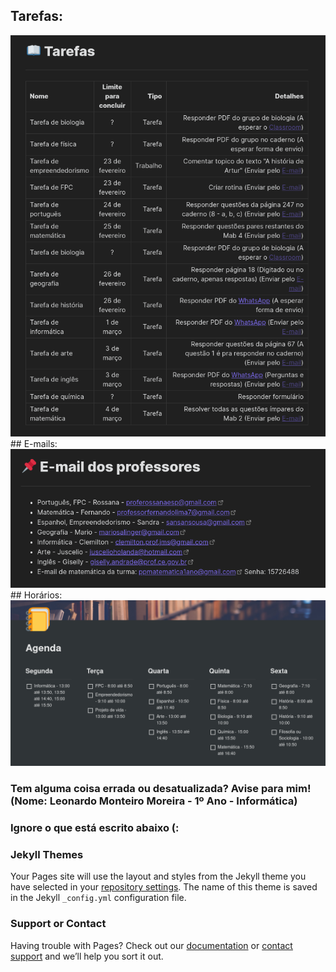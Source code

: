 ## Tarefas:
<img src="Docs/2021-02-25_17-36.png"/>
## E-mails:
<img src="Docs/2021-02-25_17-23.png"/>
## Horários:
<img src="Docs/2021-02-25_08-48.png"/>

### Tem alguma coisa errada ou desatualizada? Avise para mim! (Nome: Leonardo Monteiro Moreira - 1º Ano - Informática)

### Ignore o que está escrito abaixo (:

### Jekyll Themes

Your Pages site will use the layout and styles from the Jekyll theme you have selected in your [repository settings](https://github.com/1ukidev/socorrooo/settings). The name of this theme is saved in the Jekyll `_config.yml` configuration file.

### Support or Contact

Having trouble with Pages? Check out our [documentation](https://docs.github.com/categories/github-pages-basics/) or [contact support](https://support.github.com/contact) and we’ll help you sort it out.
